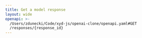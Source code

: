 ```yaml
---
title: Get a model response
layout: wide
openapi: >-
  /Users/zdunecki/Code/xyd-js/openai-clone/openapi.yaml#GET
  /responses/{response_id}
---
```


